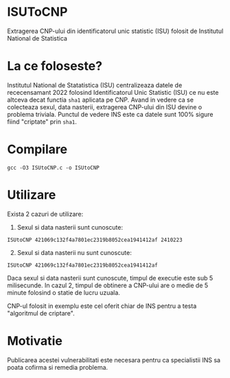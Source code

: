 # ISUToCNP
Extragerea CNP-ului din identificatorul unic statistic (ISU) folosit de Institutul National de Statistica

# La ce foloseste?
Institutul National de Statatistica (ISU) centralizeaza datele de rececensamant 2022 folosind Identificatorul Unic Statistic (ISU) ce nu este altceva decat functia `sha1` aplicata pe CNP. Avand in vedere ca se colecteaza sexul, data nasterii, extragerea CNP-ului din ISU devine o problema triviala. Punctul de vedere INS este ca datele sunt 100% sigure fiind "criptate" prin ``sha1``.

# Compilare

`gcc -O3 ISUtoCNP.c -o ISUtoCNP`

# Utilizare

Exista 2 cazuri de utilizare:

1. Sexul si data nasterii sunt cunoscute:

``ISUtoCNP 421069c132f4a7801ec2319b8052cea1941412af 2410223``

2. Sexul si data nasterii nu sunt cunoscute:

``ISUtoCNP 421069c132f4a7801ec2319b8052cea1941412af``

Daca sexul si data nasterii sunt cunoscute, timpul de executie este sub 5 milisecunde. In cazul 2, timpul de obtinere a CNP-ului are o medie de 5 minute folosind o statie de lucru uzuala.

CNP-ul folosit in exemplu este cel oferit chiar de INS pentru a testa "algoritmul de criptare".

# Motivatie

Publicarea acestei vulnerabilitati este necesara pentru ca specialistii INS sa poata cofirma si remedia problema.
